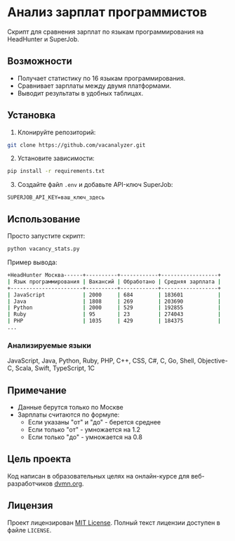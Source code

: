 # Анализ зарплат программистов
Скрипт для сравнения зарплат по языкам программирования на HeadHunter и SuperJob.

## Возможности

- Получает статистику по 16 языкам программирования.
- Сравнивает зарплаты между двумя платформами.
- Выводит результаты в удобных таблицах.

## Установка

1. Клонируйте репозиторий:
```bash
git clone https://github.com/vacanalyzer.git
```
2. Установите зависимости:
```bash
pip install -r requirements.txt
```
3. Создайте файл `.env` и добавьте API-ключ SuperJob:
```
SUPERJOB_API_KEY=ваш_ключ_здесь
```
## Использование
Просто запустите скрипт:
```bash
python vacancy_stats.py
```
Пример вывода:
```bash
+HeadHunter Москва------+----------+------------+------------------+
| Язык программирования | Вакансий | Обработано | Средняя зарплата |
+-----------------------+----------+------------+------------------+
| JavaScript            | 2000     | 684        | 183601           |
| Java                  | 1808     | 269        | 203690           |
| Python                | 2000     | 529        | 192855           |
| Ruby                  | 95       | 23         | 274043           |
| PHP                   | 1035     | 429        | 184375           |
...
```
### Анализируемые языки
JavaScript, Java, Python, Ruby, PHP, C++, CSS, C#, C, Go, Shell,
Objective-C, Scala, Swift, TypeScript, 1C

## Примечание
- Данные берутся только по Москве
- Зарплаты считаются по формуле:
  - Если указаны "от" и "до" - берется среднее
  - Если только "от" - умножается на 1.2
  - Если только "до" - умножается на 0.8

## Цель проекта

Код написан в образовательных целях на онлайн-курсе для веб-разработчиков [dvmn.org](dvmn.org).

## Лицензия

Проект лицензирован [MIT License](https://opensource.org/licenses/MIT). Полный текст лицензии доступен в файле `LICENSE`.

